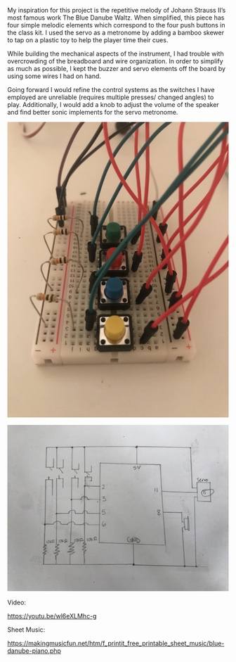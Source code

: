 My inspiration for this project is the repetitive melody of Johann Strauss II’s most famous work The Blue Danube Waltz. When simplified, this piece has four simple melodic elements which correspond to the four push buttons in the class kit. I used the servo as a metronome by adding a bamboo skewer to tap on a plastic toy to help the player time their cues. 

While building the mechanical aspects of the instrument, I had trouble with overcrowding of the breadboard and wire organization. In order to simplify as much as possible, I kept the buzzer and servo elements off the board by using some wires I had on hand. 

Going forward I would refine the control systems as the switches I have employed are unreliable (requires multiple presses/ changed angles) to play. Additionally, I would add a knob to adjust the volume of the speaker and find better sonic implements for the servo metronome.

![](IMG_8820.jpg)

![](IMG_0711.jpg)

Video:

https://youtu.be/wl6eXLMhc-g

Sheet Music:

https://makingmusicfun.net/htm/f_printit_free_printable_sheet_music/blue-danube-piano.php
